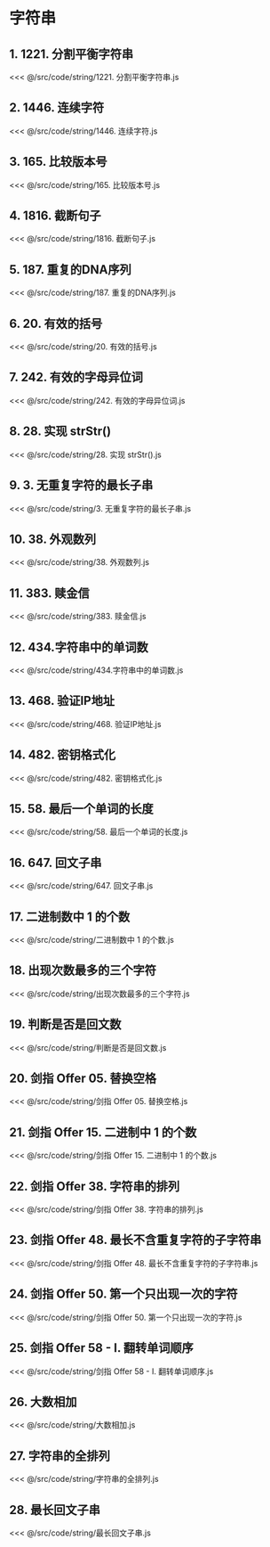 # 字符串

## 1. 1221. 分割平衡字符串

<<< @/src/code/string/1221. 分割平衡字符串.js

## 2. 1446. 连续字符

<<< @/src/code/string/1446. 连续字符.js

## 3. 165. 比较版本号

<<< @/src/code/string/165. 比较版本号.js

## 4. 1816. 截断句子

<<< @/src/code/string/1816. 截断句子.js

## 5. 187. 重复的DNA序列

<<< @/src/code/string/187. 重复的DNA序列.js

## 6. 20. 有效的括号

<<< @/src/code/string/20. 有效的括号.js

## 7. 242. 有效的字母异位词

<<< @/src/code/string/242. 有效的字母异位词.js

## 8. 28. 实现 strStr()

<<< @/src/code/string/28. 实现 strStr().js

## 9. 3. 无重复字符的最长子串

<<< @/src/code/string/3. 无重复字符的最长子串.js

## 10. 38. 外观数列

<<< @/src/code/string/38. 外观数列.js

## 11. 383. 赎金信

<<< @/src/code/string/383. 赎金信.js

## 12. 434.字符串中的单词数

<<< @/src/code/string/434.字符串中的单词数.js

## 13. 468. 验证IP地址

<<< @/src/code/string/468. 验证IP地址.js

## 14. 482. 密钥格式化

<<< @/src/code/string/482. 密钥格式化.js

## 15. 58. 最后一个单词的长度

<<< @/src/code/string/58. 最后一个单词的长度.js

## 16. 647. 回文子串

<<< @/src/code/string/647. 回文子串.js

## 17. 二进制数中 1 的个数

<<< @/src/code/string/二进制数中 1 的个数.js

## 18. 出现次数最多的三个字符

<<< @/src/code/string/出现次数最多的三个字符.js

## 19. 判断是否是回文数

<<< @/src/code/string/判断是否是回文数.js

## 20. 剑指 Offer 05. 替换空格

<<< @/src/code/string/剑指 Offer 05. 替换空格.js

## 21. 剑指 Offer 15. 二进制中 1 的个数

<<< @/src/code/string/剑指 Offer 15. 二进制中 1 的个数.js

## 22. 剑指 Offer 38. 字符串的排列

<<< @/src/code/string/剑指 Offer 38. 字符串的排列.js

## 23. 剑指 Offer 48. 最长不含重复字符的子字符串

<<< @/src/code/string/剑指 Offer 48. 最长不含重复字符的子字符串.js

## 24. 剑指 Offer 50. 第一个只出现一次的字符

<<< @/src/code/string/剑指 Offer 50. 第一个只出现一次的字符.js

## 25. 剑指 Offer 58 - I. 翻转单词顺序

<<< @/src/code/string/剑指 Offer 58 - I. 翻转单词顺序.js

## 26. 大数相加

<<< @/src/code/string/大数相加.js

## 27. 字符串的全排列

<<< @/src/code/string/字符串的全排列.js

## 28. 最长回文子串

<<< @/src/code/string/最长回文子串.js